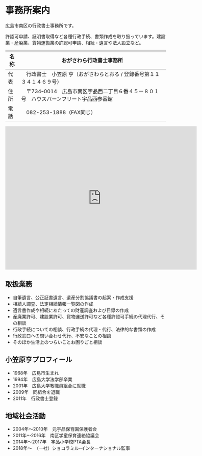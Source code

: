 # 事務所案内

広島市南区の行政書士事務所です。

許認可申請、証明書取得など各種行政手続、書類作成を取り扱っています。建設業・産廃業、貨物運搬業の許認可申請、相続・遺言や法人設立など。

|名称|おがさわら行政書士事務所|
|--|--|
|代表|　行政書士　小笠原 亨（おがさわらとおる / 登録番号第１１３４１４６９号）|
|住所|　〒734ｰ0014　広島市南区宇品西二丁目６番４５ー８０１号　ハウスバーンフリート宇品西参番館|
|電話|　082-253-1888（FAX同じ）|

<iframe src="https://www.google.com/maps/embed?pb=!1m18!1m12!1m3!1d3293.4054948903845!2d132.4561902156597!3d34.365605580521866!2m3!1f0!2f0!3f0!3m2!1i1024!2i768!4f13.1!3m3!1m2!1s0x0%3A0x7c07253496965dd1!2z44GK44GM44GV44KP44KJ6KGM5pS_5pu45aOr5LqL5YuZ5omA!5e0!3m2!1sja!2sjp!4v1565961617014!5m2!1sja!2sjp" width="600" height="450" frameborder="0" style="border:0" allowfullscreen></iframe>

## 取扱業務

- 自筆遺言、公正証書遺言、遺産分割協議書の起案・作成支援
- 相続人調査、法定相続情報一覧図の作成
- 遺言書作成や相続にあたっての財産調査および目録の作成
- 産廃業許可、建設業許可、貨物運送許可など各種許認可手続の代理代行、その相談
- 行政手続についての相談、行政手続の代理・代行、法律的な書類の作成
- 行政窓口への問い合わせ代行、不安なことの相談
- そのほか生活上のつらいことお困りごと相談

## 小笠原亨プロフィール
 - 1968年　広島市生まれ
 - 1994年　広島大学法学部卒業
 - 2001年　広島大学教職員組合に就職
 - 2009年　同組合を退職
 - 2011年　行政書士登録

## 地域社会活動
- 2004年〜2010年　元宇品保育園保護者会
- 2011年〜2016年　南区学童保育連絡協議会
- 2014年〜2017年　宇品小学校PTA会長
- 2018年〜　（一社）ショコラミル-インターナショナル監事
